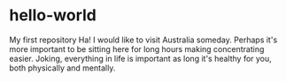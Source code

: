 # hello-world
My first repository
Ha! I would like to visit Australia someday.
Perhaps it's more important to be sitting here for long hours making concentrating easier.
Joking, everything in life is important as long it's healthy for you, both physically and mentally.

